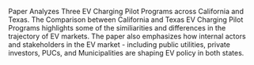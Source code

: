  Paper Analyzes Three EV Charging Pilot Programs across California and Texas. The Comparison between California and Texas EV Charging Pilot Programs highlights some of the similiarities and differences in the trajectory of EV markets. The paper also emphasizes how internal actors and stakeholders in the EV market - including public utilities, private investors, PUCs, and Municipalities are shaping EV policy in both states. 
